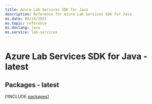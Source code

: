 ```yaml
---
title: Azure Lab Services SDK for Java
description: Reference for Azure Lab Services SDK for Java
ms.date: 09/24/2025
ms.topic: reference
ms.devlang: java
ms.service: lab-services
---
```

# Azure Lab Services SDK for Java - latest
## Packages - latest
[!INCLUDE [packages](lab-services-index.md)]